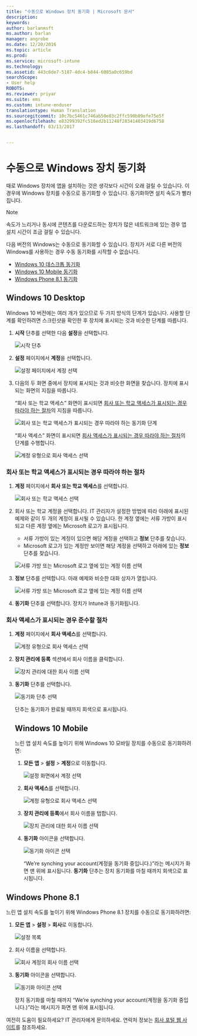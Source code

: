 ```yaml
---
title: "수동으로 Windows 장치 동기화 | Microsoft 문서"
description: 
keywords: 
author: barlanmsft
ms.author: barlan
manager: angrobe
ms.date: 12/20/2016
ms.topic: article
ms.prod: 
ms.service: microsoft-intune
ms.technology: 
ms.assetid: 443c6de7-5187-4dc4-b844-6085a0c659bd
searchScope:
- User help
ROBOTS: 
ms.reviewer: priyar
ms.suite: ems
ms.custom: intune-enduser
translationtype: Human Translation
ms.sourcegitcommit: 10c7bc5461c746ab50e83c2ffc590b89efe75e5f
ms.openlocfilehash: e83299392fc516ed2b11248f28341403419d6758
ms.lasthandoff: 03/13/2017


---
```


# <a name="sync-your-windows-device-manually"></a>수동으로 Windows 장치 동기화

때로 Windows 장치에 앱을 설치하는 것은 생각보다 시간이 오래 걸릴 수 있습니다. 이 경우에 Windows 장치를 수동으로 동기화할 수 있습니다. 동기화하면 설치 속도가 빨라집니다.

> [!Note]
> 속도가 느리거나 동시에 콘텐츠를 다운로드하는 장치가 많은 네트워크에 있는 경우 앱 설치 시간이 조금 걸릴 수 있습니다.

다음 버전의 Windows는 수동으로 동기화할 수 있습니다. 장치가 서로 다른 버전의 Windows를 사용하는 경우 수동 동기화를 시작할 수 없습니다.

* [Windows 10 데스크톱 동기화](#windows-10-desktop)
* [Windows 10 Mobile 동기화](#windows-10-mobile)
* [Windows Phone 8.1 동기화](#windows-phone-81)

## <a name="windows-10-desktop"></a>Windows 10 Desktop
Windows 10 버전에는 여러 개가 있으므로 두 가지 방식의 단계가 있습니다. 사용할 단계를 확인하려면 스크린샷을 확인한 후 장치에 표시되는 것과 비슷한 단계를 따릅니다.

1. **시작** 단추를 선택한 다음 **설정**을 선택합니다.

    ![시작 단추](./media/win10pc-sync-1-start-button.png)

2. **설정** 페이지에서 **계정**을 선택합니다.

    ![설정 페이지에서 계정 선택](./media/win10pc-sync-2-settings-accounts.png)

3. 다음의 두 화면 중에서 장치에 표시되는 것과 비슷한 화면을 찾습니다. 장치에 표시되는 화면의 지침을 따릅니다.

    “회사 또는 학교 액세스” 화면이 표시되면 [회사 또는 학교 액세스가 표시되는 경우 따라야 하는 절차](#steps-to-follow-if-you-see-access-work-or-school)의 지침을 따릅니다.

    ![회사 또는 학교 액세스가 표시되는 경우 따라야 하는 동기화 단계](./media/w10-enroll-rs1-connect-to-work-or-school.png)

    “회사 액세스” 화면이 표시되면 [회사 액세스가 표시되는 경우 따라야 하는 절차](#steps-to-follow-if-you-see-work-access)의 단계를 수행합니다.

    ![계정 유형으로 회사 액세스 선택](./media/win10pc-sync-3-work-access.png)

### <a name="steps-to-follow-if-you-see-access-work-or-school"></a>회사 또는 학교 액세스가 표시되는 경우 따라야 하는 절차

1. **계정** 페이지에서 **회사 또는 학교 액세스**를 선택합니다.

    ![회사 또는 학교 액세스 선택](./media/w10-enroll-rs1-connect-to-work-or-school.png)

2. 회사 또는 학교 계정을 선택합니다. IT 관리자가 설정한 방법에 따라 아래에 표시된 예제와 같이 두 개의 계정이 표시될 수 있습니다. 한 계정 옆에는 서류 가방이 표시되고 다른 계정 옆에는 Microsoft 로고가 표시됩니다.

    - 서류 가방이 있는 계정이 있으면 해당 계정을 선택하고 **정보** 단추를 찾습니다.
    - Microsoft 로고가 있는 계정만 보이면 해당 계정을 선택하고 아래에 있는 **정보** 단추를 찾습니다.

    ![서류 가방 또는 Microsoft 로고 옆에 있는 계정 이름 선택](./media/win10pc-rs1-sync-info-button.png)

3. **정보** 단추를 선택합니다. 아래 예제와 비슷한 대화 상자가 열립니다.

    ![서류 가방 또는 Microsoft 로고 옆에 있는 계정 이름 선택](./media/win10pc-rs1-sync-button.png)

4. **동기화** 단추를 선택합니다. 장치가 Intune과 동기화됩니다.

### <a name="steps-to-follow-if-you-see-work-access"></a>회사 액세스가 표시되는 경우 준수할 절차

1. **계정** 페이지에서 **회사 액세스**를 선택합니다.

    ![계정 유형으로 회사 액세스 선택](./media/win10pc-sync-3-work-access.png)

2. **장치 관리에 등록** 섹션에서 회사 이름을 클릭합니다.

    ![장치 관리에 대한 회사 이름 선택](./media/win10pc-sync-4-tap-com-name.png)

3. **동기화** 단추를 선택합니다.

    ![동기화 단추 선택](./media/win10pc-sync-5-tap-sync.png)

   단추는 동기화가 완료될 때까지 회색으로 표시됩니다.

   ## <a name="windows-10-mobile"></a>Windows 10 Mobile
   느린 앱 설치 속도를 높이기 위해 Windows 10 모바일 장치를 수동으로 동기화하려면:

   1. **모든 앱** > **설정** > **계정**으로 이동합니다.

       ![설정 화면에서 계정 선택](./media/win10m-sync-1-settings-accounts.png)

   2. **회사 액세스**를 선택합니다.

       ![계정 유형으로 회사 액세스 선택](./media/win10m-sync-2-work-access.png)

   3. **장치 관리에 등록**에서 회사 이름을 탭합니다.

       ![장치 관리에 대한 회사 이름 선택](./media/win10m-sync-3-tap-comp-name.png)

   4. **동기화** 아이콘을 선택합니다.

       ![동기화 아이콘 선택](./media/win10m-sync-4-tap-sync.png)

       “We’re synching your account(계정을 동기화 중입니다.)”라는 메시지가 화면 맨 위에 표시됩니다. **동기화** 단추는 장치 동기화를 마칠 때까지 회색으로 표시됩니다.

## <a name="windows-phone-81"></a>Windows Phone 8.1
느린 앱 설치 속도를 높이기 위해 Windows Phone 8.1 장치를 수동으로 동기화하려면:

1. **모든 앱** > **설정** > **회사**로 이동합니다.

    ![설정 목록](./media/wp81-1-sync-settings-workplace.png)

2. 회사 이름을 선택합니다.

    ![회사 계정의 회사 이름 선택](./media/wp81-2-sync-tap-compname.png)

3. **동기화** 아이콘을 선택합니다.

    ![동기화 아이콘 선택](./media/wp81-3-sync-tap-sync-button.png)

   장치 동기화를 마칠 때까지 “We’re synching your account(계정을 동기화 중입니다.)”라는 메시지가 화면 맨 위에 표시됩니다.

여전히 도움이 필요하세요? IT 관리자에게 문의하세요. 연락처 정보는 [회사 포털 웹 사이트](http://portal.manage.microsoft.com)를 참조하세요.

